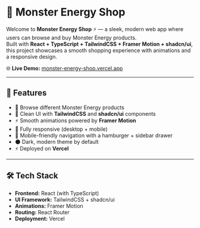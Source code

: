 # 🥤 Monster Energy Shop

Welcome to **Monster Energy Shop** ⚡ — a sleek, modern web app where users can browse and buy Monster Energy products.  
Built with **React + TypeScript + TailwindCSS + Framer Motion + shadcn/ui**, this project showcases a smooth shopping experience with animations and a responsive design.

🌐 **Live Demo:** [monster-energy-shop.vercel.app](https://monster-energy-shop.vercel.app)

---

## 🚀 Features
- 🛒 Browse different Monster Energy products  
- 🎨 Clean UI with **TailwindCSS** and **shadcn/ui** components  
- ⚡ Smooth animations powered by **Framer Motion**  
- 📱 Fully responsive (desktop + mobile)  
- 🍔 Mobile-friendly navigation with a hamburger + sidebar drawer  
- 🌑 Dark, modern theme by default  
- ⚡ Deployed on **Vercel**  

---

## 🛠️ Tech Stack
- **Frontend:** React (with TypeScript)  
- **UI Framework:** TailwindCSS + shadcn/ui  
- **Animations:** Framer Motion  
- **Routing:** React Router  
- **Deployment:** Vercel  
